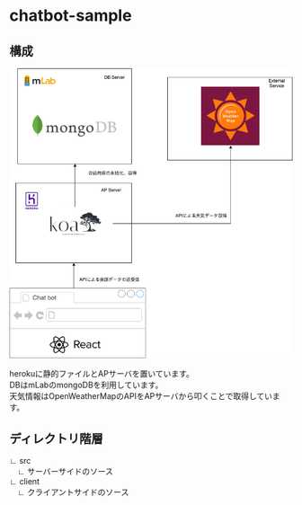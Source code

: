 # chatbot-sample
## 構成
![test](https://github.com/tan-t/chatbot-sample/blob/master/resources/system%20diagram.png)

herokuに静的ファイルとAPサーバを置いています。  
DBはmLabのmongoDBを利用しています。  
天気情報はOpenWeatherMapのAPIをAPサーバから叩くことで取得しています。  

## ディレクトリ階層

∟ src  
　∟ サーバーサイドのソース  
∟ client  
　∟ クライアントサイドのソース
